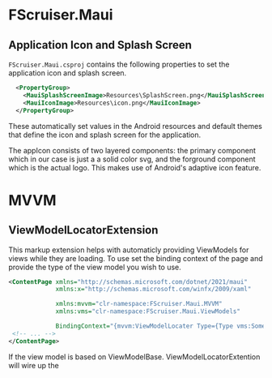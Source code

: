 ﻿# FScruiser.Maui

## Application Icon and Splash Screen
`FScruiser.Maui.csproj` contains the following properties to set the application icon and splash screen.
```xml
  <PropertyGroup>
    <MauiSplashScreenImage>Resources\SplashScreen.png</MauiSplashScreenImage>
    <MauiIconImage>Resources\icon.png</MauiIconImage>
  </PropertyGroup>
```
These automatically set values in the Android resources and default themes that define the icon and splash screen for the application.

The appIcon consists of two layered components: the primary component which in our case is just a a solid color svg, 
and the forground component which is the actual logo. This makes use of Android's adaptive icon feature.


# MVVM 
## ViewModelLocatorExtension
This markup extension helps with automaticly providing ViewModels for views while they are loading.
To use set the binding context of the page and provide the type of the view model you wish to use.

```xml
<ContentPage xmlns="http://schemas.microsoft.com/dotnet/2021/maui"
             xmlns:x="http://schemas.microsoft.com/winfx/2009/xaml"

             xmlns:mvvm="clr-namespace:FScruiser.Maui.MVVM"
             xmlns:vms="clr-namespace:FScruiser.Maui.ViewModels"

             BindingContext="{mvvm:ViewModelLocater Type={Type vms:SomeViewModel}}">
 <!-- ... -->
</ContentPage>
```

If the view model is based on ViewModelBase. ViewModelLocatorExtention will wire up the 